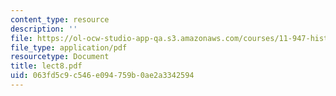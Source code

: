 ```yaml
---
content_type: resource
description: ''
file: https://ol-ocw-studio-app-qa.s3.amazonaws.com/courses/11-947-history-and-theory-of-historic-preservation-spring-2007/063fd5c9c546e094759b0ae2a3342594_lect8.pdf
file_type: application/pdf
resourcetype: Document
title: lect8.pdf
uid: 063fd5c9-c546-e094-759b-0ae2a3342594
---
```

